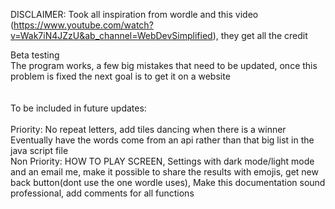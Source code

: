 DISCLAIMER: Took all inspiration from wordle and this video (https://www.youtube.com/watch?v=Wak7iN4JZzU&ab_channel=WebDevSimplified), they get all the credit

Beta testing <br />
The program works, a few big mistakes that need to be updated, once this problem is fixed the next goal is to get it on a website <br />
<br /> <br />
To be included in future updates: <br /> <br />
Priority: No repeat letters, add tiles dancing when there is a winner <br />
Eventually have the words come from an api rather than that big list in the java script file  <br />
Non Priority: HOW TO PLAY SCREEN, Settings with dark mode/light mode and an email me, make it possible to share the results with emojis, get new back button(dont use the one wordle uses), Make this documentation sound professional, add comments for all functions
